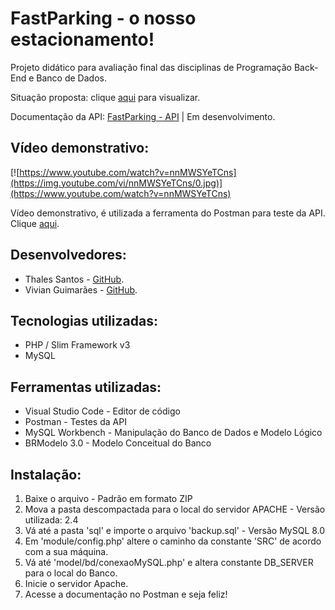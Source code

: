 # FastParking - o nosso estacionamento!

<p>Projeto didático para avaliação final das disciplinas de Programação Back-End e Banco de Dados.</p>
<p>Situação proposta: clique <a href="https://drive.google.com/file/d/1jgq9LnjaaRcYqNkKb-qTChYUCX8PYdmd/view?usp=sharing">aqui</a> para visualizar.</p>
<p>Documentação da API: <a href="https://documenter.getpostman.com/view/18027456/Uz5NitA7">FastParking - API</a> | Em desenvolvimento.</p>

## Vídeo demonstrativo:

[![https://www.youtube.com/watch?v=nnMWSYeTCns](https://img.youtube.com/vi/nnMWSYeTCns/0.jpg)](https://www.youtube.com/watch?v=nnMWSYeTCns)

<p>Vídeo demonstrativo, é utilizada a ferramenta do Postman para teste da API. Clique <a href="https://www.youtube.com/watch?v=nnMWSYeTCns">aqui</a>.</p>

## Desenvolvedores:

<ul>
  <li>Thales Santos - <a href="https://github.com/ThSantos-Dev">GitHub</a>.</li>
  <li>Vivian Guimarães - <a href="https://github.com/ViviGuimaraes">GitHub</a>.</li>
</ul>

## Tecnologias utilizadas:

<ul>
  <li>PHP / Slim Framework v3</li>
  <li>MySQL</li>
</ul>

## Ferramentas utilizadas:

<ul>
  <li>Visual Studio Code - Editor de código</li>
  <li>Postman - Testes da API</li>
  <li>MySQL Workbench - Manipulação do Banco de Dados e Modelo Lógico</li>
  <li>BRModelo 3.0 - Modelo Conceitual do Banco</li>
</ul>

## Instalação:

<ol>
   <li>Baixe o arquivo - Padrão em formato ZIP</li>
   <li>Mova a pasta descompactada para o local do servidor APACHE - Versão utilizada: 2.4</li>
   <li>Vá até a pasta 'sql' e importe o arquivo 'backup.sql' - Versão MySQL 8.0</li>
   <li>Em 'module/config.php' altere o caminho da constante 'SRC' de acordo com a sua máquina.</li>
   <li>Vá até 'model/bd/conexaoMySQL.php' e altera constante DB_SERVER para o local do Banco.</li>
   <li>Inicie o servidor Apache.</li>
   <li>Acesse a documentação no Postman e seja feliz!</li>
</ol>
